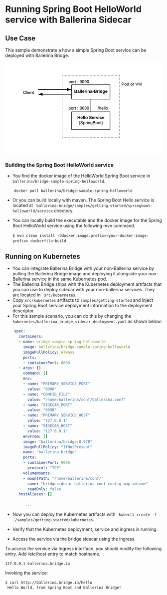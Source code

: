 # Running Spring Boot HelloWorld service with Ballerina Sidecar 

## Use Case 

This sample demonstrate a how a simple Spring Boot service can be deployed with Ballerina Bridge. 

![Ballerina Bridge with SpringBoot](images/getting_started.png "Ballerina Bridge with SpringBoot")


### Building the Spring Boot HelloWorld service 

- You find the docker image of the HelloWorld Spring Boot service in `` ballerina/bridge-sample-spring-helloworld``. 

``` 
    docker pull ballerina/bridge-sample-spring-helloworld
```
- Or you can build locally with maven. The Spring Boot Hello service is located at `` ballerina-bridge/samples/getting-started/springboot-helloworld/service`` directory.  

- You can locally build the executable and the docker image for the Spring Boot HelloWorld service using the following mvn command.  

    `` $ mvn clean install -Ddocker.image.prefix=<your-docker-image-prefix> dockerfile:build ``

## Running on Kubernetes  

- You can integrate Ballerina Bridge with your non-Ballerina service by pulling the Ballerina Bridge image and deploying it alongside your non-Ballerina service in the same Kubernetes pod. 
- The Ballerina Bridge ships with the Kubernetes deployment artifacts that you can use to deploy sidecar with your non-ballerina services. They are located in `` src/kubernetes``. 
- Copy ``src/kubernetes`` artifacts to `` samples/getting-started `` and inject your Spring Boot service deployment information to the deployment descriptor. 
- For this sample scenario, you can do this by changing the `` kubernetes/ballerina_bridge_sidecar_deployment.yaml `` as shown below:  

```yaml
    spec:
      containers:
      - name: bridge-sample-spring-helloworld
        image: ballerina/bridge-sample-spring-helloworld
        imagePullPolicy: Always
        ports:
        - containerPort: 8080
      - args: []
        command: []
        env:
        - name: "PRIMARY_SERVICE_PORT"
          value: "8080"
        - name: "CONFIG_FILE"
          value: "/home/ballerina/conf/ballerina.conf"
        - name: "SIDECAR_PORT"
          value: "9090"
        - name: "PRIMARY_SERVICE_HOST"
          value: "127.0.0.1"
        - name: "SIDECAR_HOST"
          value: "127.0.0.1"
        envFrom: []
        image: "ballerina/bridge:0.970"
        imagePullPolicy: "IfNotPresent"
        name: "ballerina-bridge"
        ports:
        - containerPort: 9090
          protocol: "TCP"
        volumeMounts:
        - mountPath: "/home/ballerina/conf/"
          name: "bridgesidecar-ballerina-conf-config-map-volume"
          readOnly: false
      hostAliases: []
         
         ... 
```
- Now you can deploy the Kubernetes artifacts with `` kubectl create -f ./samples/getting-started/kubernetes``.

- Verify that the Kubernetes deployment, service and ingress is running. 

- Access the service via the bridge sidecar using the ingress. 

To access the service via Ingress interface, you should modify the following entry. 
Add /etc/host entry to match hostname. 
```
127.0.0.1 ballerina.bridge.io
``` 
Invoking the service: 

```
$ curl http://ballerina.bridge.io/hello
 Hello World, from Spring Boot and Ballerina Bridge!
```


